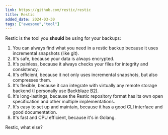 ```yaml
---
link: https://github.com/restic/restic
title: Restic
added_date: 2024-03-30
tags: ["awesome","tool"]
---
```

Restic is the tool you **should** be using for your backups: 
1. You can always find what you need in a restic backup because it uses incremental snapshots (like git).
2. It's safe, because your data is always encrypted.
3. It's painless, because it always checks your files for integrity and consistency.
4. It's efficient, because it not only uses incremental snapshots, but also compresses them. 
5. It's flexible, because it can integrate with virtually any remote storage backend (I personally use Backblaze B2).
6. It's long-lastings, because the Restic repository format has its own open specification and other multiple implementations.
7. It's easy to set up and maintain, because it has a good CLI interface and good documentation. 
8. It's fast and CPU efficient, because it's in Golang.

Restic, what else?










 
